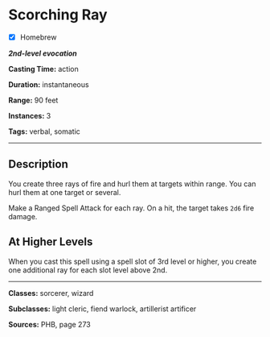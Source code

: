 # Scorching Ray

- [x] Homebrew

***2nd-level evocation***

**Casting Time:** action

**Duration:** instantaneous

**Range:** 90 feet

**Instances:** 3

**Tags:** verbal, somatic

---

## Description
You create three rays of fire and hurl them at targets within range.
You can hurl them at one target or several.

Make a Ranged Spell Attack for each ray.
On a hit, the target takes `2d6` fire damage.

## At Higher Levels
When you cast this spell using a spell slot of 3rd level or higher, you create one additional ray for each slot level above 2nd.

---

**Classes:** sorcerer, wizard

**Subclasses:** light cleric, fiend warlock, artillerist artificer

**Sources:** PHB, page 273
